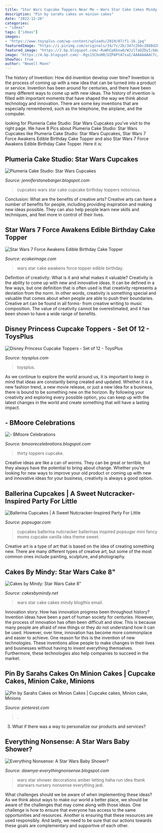 ```yaml
---
title: "Star Wars Cupcake Toppers Near Me ~ Wars Star Cake Cakes Mindy Blogthis Email"
description: "Pin by sarahs cakes on minion cakes"
date: "2022-12-26"
categories:
- "ideas"
tags: ["ideas"]
images:
- "https://www.toysplus.com/wp-content/uploads/2019/07/f1-16.jpg"
featuredImage: "https://i.pinimg.com/originals/34/7c/2b/347c2b6c2888d20bc0d39a5971d30684.jpg"
featured_image: "https://2.bp.blogspot.com/-RuWhCpKbxw0/WJzlTaOZDyI/AAAAAAAAG0I/OlausJ5dg7oKmIg6HsMXqrE3KRLVmt6ywCLcB/s1600/IMG_4268.jpg"
image: "https://4.bp.blogspot.com/--Rgs1SCboH0/UZPAPtA7xaI/AAAAAAAAC7c/DRO7WZ-4pa4/s1600/6.JPG"
ShowToc: true
author: "Newell Mann"
---
```



The history of Invention: How did invention develop over time?
Invention is the process of coming up with a new idea that can be turned into a product or service. Invention has been around for centuries, and there have been many different ways to come up with new ideas. The history of invention is filled with important moments that have shaped the way we think about technology and innovation. There are some key inventions that are especially remembered, such as the telephone, the airplane, and the computer.

	

		
looking for Plumeria Cake Studio: Star Wars Cupcakes you've visit to the right page. We have 8 Pics about Plumeria Cake Studio: Star Wars Cupcakes like Plumeria Cake Studio: Star Wars Cupcakes, Star Wars 7 Force Awakens Edible Birthday Cake Topper and also Star Wars 7 Force Awakens Edible Birthday Cake Topper. Here it is:
		
    
## Plumeria Cake Studio: Star Wars Cupcakes

<img loading=lazy src="https://2.bp.blogspot.com/_j_1t3sG0A7I/TD5PPSiA1TI/AAAAAAAAA8M/T6Se4yJzfg4/s1600/100_7044.JPG" onerror="this.onerror=null;this.src='https://tse2.mm.bing.net/th?id=OIP.LvcVaUC28F9gvLx5QecUnAHaFj&amp;pid=15.1';" alt="Plumeria Cake Studio: Star Wars Cupcakes">

_Source: jenniferstonebarger.blogspot.com_

>cupcakes wars star cake cupcake birthday toppers notorious. 

	

Conclusion: What are the benefits of creative arts?
Creative arts can have a number of benefits for people, including providing inspiration and making new ideas possible. They can also help people learn new skills and techniques, and feel more in control of their lives.

    
## Star Wars 7 Force Awakens Edible Birthday Cake Topper

<img loading=lazy src="https://cdn6.bigcommerce.com/s-wb36n7v/products/597/images/3692/Star_Wars_7_Force_Awakens_Cake_Topper_JPG__93594.1454738380.800.1200.jpg?c=2" onerror="this.onerror=null;this.src='https://tse2.mm.bing.net/th?id=OIP.C8_1IrVHsMSx8DsGJ93w_QHaEx&amp;pid=15.1';" alt="Star Wars 7 Force Awakens Edible Birthday Cake Topper">

_Source: ecakeimage.com_

>wars star cake awakens force topper edible birthday. 

	

Definition of creativity: What is it and what makes it valuable?
Creativity is the ability to come up with new and innovative ideas. It can be defined in a few ways, but one definition that is often used is that creativity represents a deviation from the norm. In other words, creativity is something special and valuable that comes about when people are able to push their boundaries. Creative art can be found in all forms- from creative writing to music composition. The value of creativity cannot be overestimated, and it has been shown to have a wide range of benefits.

    
## Disney Princess Cupcake Toppers - Set Of 12 - ToysPlus

<img loading=lazy src="https://www.toysplus.com/wp-content/uploads/2019/07/f1-16.jpg" onerror="this.onerror=null;this.src='https://tse3.mm.bing.net/th?id=OIP.cQVwEwdjX4VG6TIUIWijbgHaHa&amp;pid=15.1';" alt="Disney Princess Cupcake Toppers - Set of 12 - ToysPlus">

_Source: toysplus.com_

>toysplus. 

	

As we continue to explore the world around us, it is important to keep in mind that ideas are constantly being created and updated. Whether it is a new fashion trend, a new movie release, or just a new idea for a business, there is bound to be something new on the horizon. By following your creativity and exploring every possible option, you can keep up with the latest changes in the world and create something that will have a lasting impact.

    
## - BMoore Celebrations

<img loading=lazy src="http://2.bp.blogspot.com/-MXLg1SBYP1E/TeZFqM_EmpI/AAAAAAAACNo/22itw34A67w/s320/IMG_2007.JPG" onerror="this.onerror=null;this.src='https://tse1.mm.bing.net/th?id=OIP.sHCke3pEz9EV1wJ88_7gqwAAAA&amp;pid=15.1';" alt="- BMoore Celebrations">

_Source: bmoorecelebrations.blogspot.com_

>thirty toppers cupcake. 

	

Creative ideas are like a can of worms. They can be great or terrible, but they always have the potential to bring about change. Whether you’re looking for new ways to improve your old product or coming up with new and innovative ideas for your business, creativity is always a good option.

    
## Ballerina Cupcakes | A Sweet Nutcracker-Inspired Party For Little

<img loading=lazy src="http://media3.popsugar-assets.com/files/2013/12/12/624/n/1922664/a235c72db0f33b11_MarthaStewart_120612__3120.6jpgK94oDN.xxxlarge_2x/i/Ballerina-Cupcakes.jpg" onerror="this.onerror=null;this.src='https://tse3.mm.bing.net/th?id=OIP.K2r3qH3A0Gak_Dqxwc7b9QHaLL&amp;pid=15.1';" alt="Ballerina Cupcakes | A Sweet Nutcracker-Inspired Party For Little">

_Source: popsugar.com_

>cupcakes ballerina nutcracker ballerinas inspired popsugar mini fancy moms cupcake vanilla idea theme sweet. 

	

Creative art is a type of art that is based on the idea of creating something new. There are many different types of creative art, but some of the most common ones include painting, sculpture, and photography.

    
## Cakes By Mindy: Star Wars Cake 8&quot;

<img loading=lazy src="https://2.bp.blogspot.com/-RuWhCpKbxw0/WJzlTaOZDyI/AAAAAAAAG0I/OlausJ5dg7oKmIg6HsMXqrE3KRLVmt6ywCLcB/s1600/IMG_4268.jpg" onerror="this.onerror=null;this.src='https://tse4.mm.bing.net/th?id=OIP.fQCv5H4ecq0BVLg8KoUhNwHaHt&amp;pid=15.1';" alt="Cakes by Mindy: Star Wars Cake 8&quot;">

_Source: cakesbymindy.net_

>wars star cake cakes mindy blogthis email. 

	

Innovation story: How has innovation progress been throughout history?
Invention ideas have been a part of human society for centuries. However, the process of innovation has often been difficult and slow. This is because many people are afraid of new things or they do not understand how it can be used. However, over time, innovation has become more commonplace and easier to achieve. One reason for this is the invention of new technologies. These inventions allow people to make changes in their lives and businesses without having to invent everything themselves. Furthermore, these technologies also help companies to succeed in the market.

    
## Pin By Sarahs Cakes On Minion Cakes | Cupcake Cakes, Minion Cake, Minions

<img loading=lazy src="https://i.pinimg.com/originals/34/7c/2b/347c2b6c2888d20bc0d39a5971d30684.jpg" onerror="this.onerror=null;this.src='https://tse1.mm.bing.net/th?id=OIP.8ih_9twTv6RKu_q7Cpam0gHaFS&amp;pid=15.1';" alt="Pin by Sarahs Cakes on Minion Cakes | Cupcake cakes, Minion cake, Minions">

_Source: pinterest.com_

>. 

	

3. What if there was a way to personalize our products and services?

    
## Everything Nonsense: A Star Wars Baby Shower?

<img loading=lazy src="https://4.bp.blogspot.com/--Rgs1SCboH0/UZPAPtA7xaI/AAAAAAAAC7c/DRO7WZ-4pa4/s1600/6.JPG" onerror="this.onerror=null;this.src='https://tse2.mm.bing.net/th?id=OIP.brF_3WzvlAk-o3fOWK4zmwHaGB&amp;pid=15.1';" alt="Everything Nonsense: A Star Wars Baby Shower?">

_Source: dawnya-everythingnonsense.blogspot.com_

>wars star shower decorations amber letting haha run idea thank starwars nursery nonsense everything jedi. 

	

What challenges should we be aware of when implementing these ideas?
As we think about ways to make our world a better place, we should be aware of the challenges that may come along with those ideas. One challenge is how to ensure that everyone has access to the same opportunities and resources. Another is ensuring that these resources are used responsibly. And lastly, we need to be sure that our actions towards these goals are complementary and supportive of each other.

